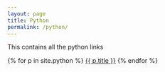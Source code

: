 ```yaml
---
layout: page 
title: Python 
permalink: /python/
---
```


This contains all the python links

{% for p in site.python %}
  [{{ p.title }}]({{p.url}})
{% endfor %}
